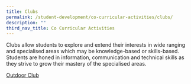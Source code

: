 ```yaml
---
title: Clubs
permalink: /student-development/co-curricular-activities/clubs/
description: ""
third_nav_title: Co Curricular Activities
---
```

Clubs allow students to explore and extend their interests in wide ranging and specialised areas which may be knowledge-based or skills-based. Students are honed in information, communication and technical skills as they strive to grow their mastery of the specialised areas. 

[Outdoor Club](/files/Outdoor%20Club%20Infographic%202022.pdf)